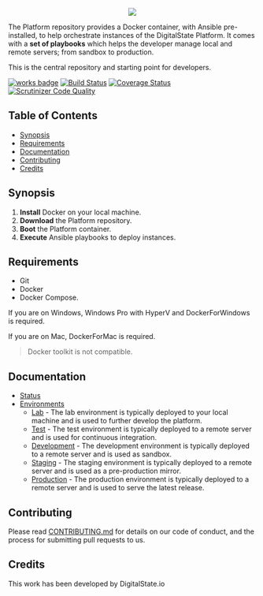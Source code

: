 <p align="center"><a href="http://digitalstate.ca" target="_blank">
    <img src="https://avatars3.githubusercontent.com/u/12055994?s=200&v=4">
</a></p>

The Platform repository provides a Docker container, with Ansible pre-installed, to help orchestrate instances of the DigitalState Platform. It comes with a **set of playbooks** which helps the developer manage local and remote servers; from sandbox to production.

This is the central repository and starting point for developers.

[![works badge](https://cdn.rawgit.com/nikku/works-on-my-machine/v0.2.0/badge.svg)](platform/documentation/status/index.md)
[![Build Status](https://travis-ci.org/DigitalState/Platform.svg?branch=master)](https://travis-ci.org/DigitalState/Platform)
[![Coverage Status](https://coveralls.io/repos/github/DigitalState/Platform/badge.svg?branch=master)](https://coveralls.io/github/DigitalState/Platform?branch=master)
[![Scrutinizer Code Quality](https://scrutinizer-ci.com/g/DigitalState/Platform/badges/quality-score.png?b=master)](https://scrutinizer-ci.com/g/DigitalState/Platform/?branch=master)

## Table of Contents

- [Synopsis](#synopsis)
- [Requirements](#requirements)
- [Documentation](#documentation)
- [Contributing](#contributing)
- [Credits](#credits)

## Synopsis

1. **Install** Docker on your local machine.
2. **Download** the Platform repository.
3. **Boot** the Platform container.
4. **Execute** Ansible playbooks to deploy instances.

## Requirements

- Git
- Docker
- Docker Compose.

If you are on Windows, Windows Pro with HyperV and DockerForWindows is required.

If you are on Mac, DockerForMac is required.

> Docker toolkit is not compatible.

## Documentation

- [Status](platform/documentation/status/index.md)
- [Environments](platform/documentation/env/index.md)
  - [Lab](platform/documentation/env/lab/index.md) - The lab environment is typically deployed to your local machine and is used to further develop the platform.
  - [Test](platform/documentation/env/test/index.md) - The test environment is typically deployed to a remote server and is used for continuous integration.
  - [Development](platform/documentation/env/dev/index.md) - The development environment is typically deployed to a remote server and is used as sandbox.
  - [Staging](platform/documentation/env/stag/index.md) - The staging environment is typically deployed to a remote server and is used as a pre-production mirror.
  - [Production](platform/documentation/env/prod/index.md) - The production environment is typically deployed to a remote server and is used to serve the latest release.

## Contributing

Please read [CONTRIBUTING.md](CONTRIBUTING.md) for details on our code of conduct, and the process for submitting pull requests to us.

## Credits

This work has been developed by DigitalState.io
